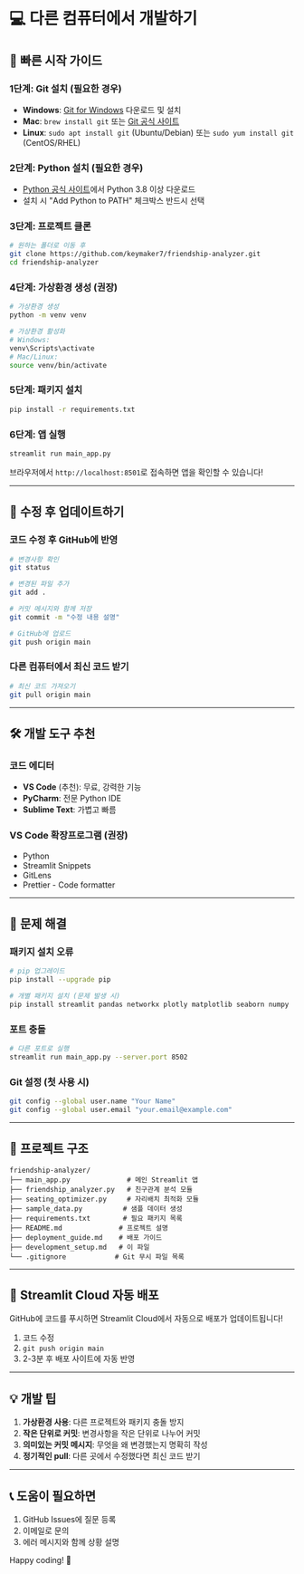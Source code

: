 # 💻 다른 컴퓨터에서 개발하기

## 🚀 빠른 시작 가이드

### 1단계: Git 설치 (필요한 경우)
- **Windows**: [Git for Windows](https://git-scm.com/download/win) 다운로드 및 설치
- **Mac**: `brew install git` 또는 [Git 공식 사이트](https://git-scm.com/download/mac)
- **Linux**: `sudo apt install git` (Ubuntu/Debian) 또는 `sudo yum install git` (CentOS/RHEL)

### 2단계: Python 설치 (필요한 경우)
- [Python 공식 사이트](https://www.python.org/downloads/)에서 Python 3.8 이상 다운로드
- 설치 시 "Add Python to PATH" 체크박스 반드시 선택

### 3단계: 프로젝트 클론
```bash
# 원하는 폴더로 이동 후
git clone https://github.com/keymaker7/friendship-analyzer.git
cd friendship-analyzer
```

### 4단계: 가상환경 생성 (권장)
```bash
# 가상환경 생성
python -m venv venv

# 가상환경 활성화
# Windows:
venv\Scripts\activate
# Mac/Linux:
source venv/bin/activate
```

### 5단계: 패키지 설치
```bash
pip install -r requirements.txt
```

### 6단계: 앱 실행
```bash
streamlit run main_app.py
```

브라우저에서 `http://localhost:8501`로 접속하면 앱을 확인할 수 있습니다!

---

## 🔄 수정 후 업데이트하기

### 코드 수정 후 GitHub에 반영
```bash
# 변경사항 확인
git status

# 변경된 파일 추가
git add .

# 커밋 메시지와 함께 저장
git commit -m "수정 내용 설명"

# GitHub에 업로드
git push origin main
```

### 다른 컴퓨터에서 최신 코드 받기
```bash
# 최신 코드 가져오기
git pull origin main
```

---

## 🛠️ 개발 도구 추천

### 코드 에디터
- **VS Code** (추천): 무료, 강력한 기능
- **PyCharm**: 전문 Python IDE
- **Sublime Text**: 가볍고 빠름

### VS Code 확장프로그램 (권장)
- Python
- Streamlit Snippets
- GitLens
- Prettier - Code formatter

---

## 🔧 문제 해결

### 패키지 설치 오류
```bash
# pip 업그레이드
pip install --upgrade pip

# 개별 패키지 설치 (문제 발생 시)
pip install streamlit pandas networkx plotly matplotlib seaborn numpy
```

### 포트 충돌
```bash
# 다른 포트로 실행
streamlit run main_app.py --server.port 8502
```

### Git 설정 (첫 사용 시)
```bash
git config --global user.name "Your Name"
git config --global user.email "your.email@example.com"
```

---

## 📁 프로젝트 구조

```
friendship-analyzer/
├── main_app.py              # 메인 Streamlit 앱
├── friendship_analyzer.py   # 친구관계 분석 모듈
├── seating_optimizer.py     # 자리배치 최적화 모듈
├── sample_data.py          # 샘플 데이터 생성
├── requirements.txt        # 필요 패키지 목록
├── README.md              # 프로젝트 설명
├── deployment_guide.md    # 배포 가이드
├── development_setup.md   # 이 파일
└── .gitignore            # Git 무시 파일 목록
```

---

## 🚀 Streamlit Cloud 자동 배포

GitHub에 코드를 푸시하면 Streamlit Cloud에서 자동으로 배포가 업데이트됩니다!

1. 코드 수정
2. `git push origin main`
3. 2-3분 후 배포 사이트에 자동 반영

---

## 💡 개발 팁

1. **가상환경 사용**: 다른 프로젝트와 패키지 충돌 방지
2. **작은 단위로 커밋**: 변경사항을 작은 단위로 나누어 커밋
3. **의미있는 커밋 메시지**: 무엇을 왜 변경했는지 명확히 작성
4. **정기적인 pull**: 다른 곳에서 수정했다면 최신 코드 받기

---

## 📞 도움이 필요하면

1. GitHub Issues에 질문 등록
2. 이메일로 문의
3. 에러 메시지와 함께 상황 설명

Happy coding! 🎉 